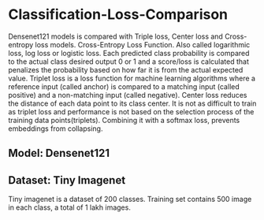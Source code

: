 # Classification-Loss-Comparison
Densenet121 models is compared with Triple loss, Center loss and Cross-entropy loss models. Cross-Entropy Loss Function. Also called logarithmic loss, log loss or logistic loss. Each predicted class probability is compared to the actual class desired output 0 or 1 and a score/loss is calculated that penalizes the probability based on how far it is from the actual expected value. Triplet loss is a loss function for machine learning algorithms where a reference input (called anchor) is compared to a matching input (called positive) and a non-matching input (called negative). Center loss reduces the distance of each data point to its class center. It is not as difficult to train as triplet loss and performance is not based on the selection process of the training data points(triplets). Combining it with a softmax loss, prevents embeddings from collapsing.

## Model: Densenet121
## Dataset: Tiny Imagenet
Tiny imagenet is a dataset of 200 classes. Training set contains 500 image in each class, a total of 1 lakh images.
